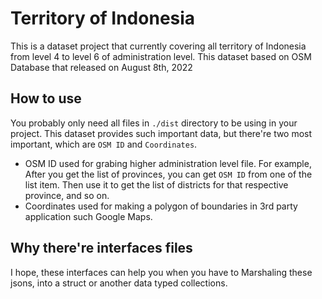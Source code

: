 # Territory of Indonesia
This is a dataset project that currently covering all territory of Indonesia from level 4 to level 6 of administration level. This dataset based on OSM Database that released on August 8th, 2022

## How to use
You probably only need all files in `./dist` directory to be using in your project. This dataset provides such important data, but there're two most important, which are `OSM ID` and `Coordinates`.

- OSM ID used for grabing higher administration level file. For example, After you get the list of provinces, you can get `OSM ID` from one of the list item. Then use it to get the list of districts for that respective province, and so on.
- Coordinates used for making a polygon of boundaries in 3rd party application such Google Maps.

## Why there're interfaces files
I hope, these interfaces can help you when you have to Marshaling these jsons, into a struct or another data typed collections.